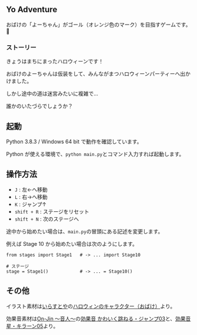## Yo Adventure

おばけの「よーちゃん」がゴール（オレンジ色のマーク）を目指すゲームです。:ghost:

### ストーリー

きょうはまちにまったハロウィーンです！

おばけのよーちゃんは仮装をして、みんながまつハロウィーンパーティーへ出かけました。

しかし途中の道は迷宮みたいに複雑で…

誰かのいたづらでしょうか？

## 起動

Python 3.8.3 / Windows 64 bit で動作を確認しています。

Python が使える環境で、`python main.py`とコマンド入力すれば起動します。

## 操作方法

- `J` : 左←へ移動
- `L` : 右→へ移動
- `K` : ジャンプ↑
- `shift + R` : ステージをリセット
- `shift + N` : 次のステージへ

途中から始めたい場合は、`main.py`の冒頭にある記述を変更します。

例えば Stage 10 から始めたい場合は次のようにします。

```
from stages import Stage1   # -> ... import Stage10

# ステージ
stage = Stage1()            # -> ... = Stage10()
```

## その他

イラスト素材は[いらすとや](https://www.irasutoya.com/)の[ハロウィンのキャラクター（おばけ）](https://www.irasutoya.com/2018/10/blog-post_814.html)より。

効果音素材は[On-Jin ～音人～](https://on-jin.com)の[効果音 かわいく跳ねる・ジャンプ03](https://on-jin.com/sound/listshow.php?pagename=ta&title=%E3%81%8B%E3%82%8F%E3%81%84%E3%81%8F%E8%B7%B3%E3%81%AD%E3%82%8B%E3%83%BB%E3%82%B8%E3%83%A3%E3%83%B3%E3%83%9703&janl=%E3%81%9D%E3%81%AE%E4%BB%96%E9%9F%B3&bunr=%E8%B7%B3%E3%81%AD%E3%82%8B&kate=%E6%93%AC%E9%9F%B3%E3%83%BB%E3%82%AA%E3%83%8E%E3%83%9E%E3%83%88%E3%83%9A)と、[効果音 星・キラーン05](https://on-jin.com/sound/listshow.php?pagename=ta&title=%E6%98%9F%E3%83%BB%E3%82%AD%E3%83%A9%E3%83%BC%E3%83%B305&janl=%E3%81%9D%E3%81%AE%E4%BB%96%E9%9F%B3&bunr=%E6%98%9F&kate=%E6%93%AC%E9%9F%B3%E3%83%BB%E3%82%AA%E3%83%8E%E3%83%9E%E3%83%88%E3%83%9A)より。
